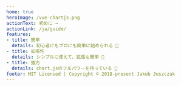 ```yaml
---
home: true
heroImage: /vue-chartjs.png
actionText: 初めに →
actionLink: /ja/guide/
features:
- title: 簡単
  details: 初心者にもプロにも簡単に始められる 🙌
- title: 拡張性
  details: シンプルに使えて、拡張も簡単 💪
- title: 強力
  details: chart.jsのフルパワーを持っている 💯
footer: MIT Licensed | Copyright © 2018-present Jakub Juszczak
---
```

